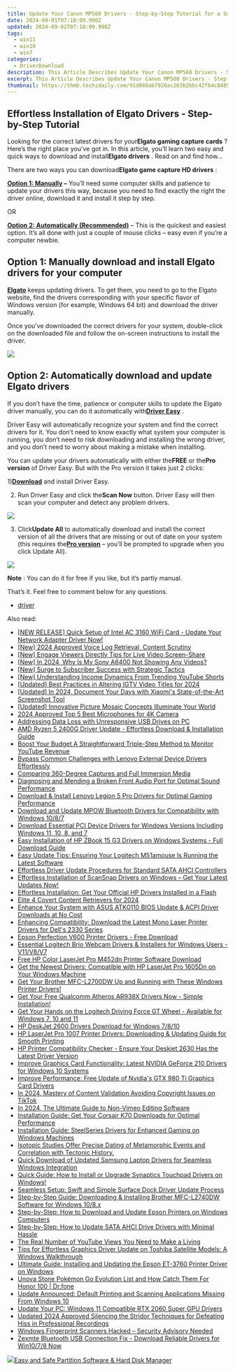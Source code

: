 ```yaml
---
title: Update Your Canon MP560 Drivers - Step-by-Step Tutorial for a Smooth Process
date: 2024-09-01T07:18:09.990Z
updated: 2024-09-02T07:18:09.990Z
tags:
  - win11
  - win10
  - win7
categories:
  - DriverDownload
description: This Article Describes Update Your Canon MP560 Drivers - Step-by-Step Tutorial for a Smooth Process
excerpt: This Article Describes Update Your Canon MP560 Drivers - Step-by-Step Tutorial for a Smooth Process
thumbnail: https://thmb.techidaily.com/91d880ab7920ac263b2bbc42f64c84854115542d15d4b0d06e6a3ab502cdbe2d.jpg
---
```


## Effortless Installation of Elgato Drivers - Step-by-Step Tutorial

Looking for the correct latest drivers for your**Elgato gaming capture cards** ? Here’s the right place you’ve got in. In this article, you’ll learn two easy and quick ways to download and install**Elgato drivers** . Read on and find how…

 There are two ways you can download**Elgato game capture HD drivers** :

**[Option 1: Manually](https://tools.techidaily.com/drivereasy/download/) –** You’ll need some computer skills and patience to update your drivers this way, because you need to find exactly the right the driver online, download it and install it step by step.

OR

**[Option 2: Automatically (Recommended)](https://www.drivereasy.com/knowledge/elgato-drivers-download-easily-quickly/#o2)**  – This is the quickest and easiest option. It’s all done with just a couple of mouse clicks – easy even if you’re a computer newbie.

## Option 1: Manually download and install Elgato drivers for your computer

[**Elgato**](https://www.elgato.com/en)  keeps updating drivers. To get them, you need to go to the Elgato website, find the drivers corresponding with your specific flavor of Windows version (for example, Windows 64 bit) and download the driver manually.

 Once you’ve downloaded the correct drivers for your system, double-click on the downloaded file and follow the on-screen instructions to install the driver.

![](https://images.drivereasy.com/wp-content/uploads/2019/01/image-105.png)

## Option 2: Automatically download and update Elgato drivers

 If you don’t have the time, patience or computer skills to update the Elgato driver manually, you can do it automatically with[**Driver Easy**](https://tools.techidaily.com/drivereasy/download/) .

 Driver Easy will automatically recognize your system and find the correct drivers for it. You don’t need to know exactly what system your computer is running, you don’t need to risk downloading and installing the wrong driver, and you don’t need to worry about making a mistake when installing.

 You can update your drivers automatically with either the**FREE** or the**Pro version** of Driver Easy. But with the Pro version it takes just 2 clicks:

 1)[**Download**](https://tools.techidaily.com/drivereasy/download/) and install Driver Easy.

 2) Run Driver Easy and click the**Scan Now** button. Driver Easy will then scan your computer and detect any problem drivers.

![](https://images.drivereasy.com/wp-content/uploads/2019/01/image-106.png)

 3) Click**Update All** to automatically download and install the correct version of all the drivers that are missing or out of date on your system (this requires the[**Pro version**](https://tools.techidaily.com/drivereasy/download/) – you’ll be prompted to upgrade when you click Update All).

![](https://images.drivereasy.com/wp-content/uploads/2019/01/image-107.png)

**Note** : You can do it for free if you like, but it’s partly manual.

That’s it. Feel free to comment below for any questions.

* [driver](https://tools.techidaily.com/drivereasy/download/)

<ins class="adsbygoogle"
     style="display:block"
     data-ad-format="autorelaxed"
     data-ad-client="ca-pub-7571918770474297"
     data-ad-slot="1223367746"></ins>



<ins class="adsbygoogle"
     style="display:block"
     data-ad-client="ca-pub-7571918770474297"
     data-ad-slot="8358498916"
     data-ad-format="auto"
     data-full-width-responsive="true"></ins>

<span class="atpl-alsoreadstyle">Also read:</span>
<div><ul>
<li><a href="https://win-amazing.techidaily.com/1722977418653-new-release-quick-setup-of-intel-ac-3160-wifi-card-update-your-network-adapter-driver-now/"><u>[NEW RELEASE] Quick Setup of Intel AC 3160 WiFi Card - Update Your Network Adapter Driver Now!</u></a></li>
<li><a href="https://on-screen-recording.techidaily.com/new-2024-approved-voice-log-retrieval-content-scrutiny/"><u>[New] 2024 Approved  Voice Log Retrieval, Content Scrutiny</u></a></li>
<li><a href="https://facebook-clips.techidaily.com/new-engage-viewers-directly-tips-for-live-video-screen-share/"><u>[New] Engage Viewers Directly  Tips for Live Video Screen-Share</u></a></li>
<li><a href="https://article-posts.techidaily.com/new-in-2024-why-is-my-sony-a6400-not-showing-any-videos/"><u>[New] In 2024, Why Is My Sony A6400 Not Showing Any Videos?</u></a></li>
<li><a href="https://youtube-data.techidaily.com/urge-to-subscriber-success-with-strategic-tactics/"><u>[New] Surge to Subscriber Success with Strategic Tactics</u></a></li>
<li><a href="https://youtube-docs.techidaily.com/nderstanding-income-dynamics-from-trending-youtube-shorts/"><u>[New] Understanding Income Dynamics From Trending YouTube Shorts</u></a></li>
<li><a href="https://instagram-videos.techidaily.com/updated-best-practices-in-altering-igtv-video-titles-for-2024/"><u>[Updated] Best Practices in Altering IGTV Video Titles for 2024</u></a></li>
<li><a href="https://on-screen-recording.techidaily.com/updated-in-2024-document-your-days-with-xiaomis-state-of-the-art-screenshot-tool/"><u>[Updated] In 2024, Document Your Days with Xiaomi's State-of-the-Art Screenshot Tool</u></a></li>
<li><a href="https://some-techniques.techidaily.com/updated-innovative-picture-mosaic-concepts-illuminate-your-world/"><u>[Updated] Innovative Picture Mosaic Concepts  Illuminate Your World</u></a></li>
<li><a href="https://fox-blue.techidaily.com/2024-approved-top-5-best-microphones-for-4k-camera/"><u>2024 Approved  Top 5 Best Microphones for 4K Camera</u></a></li>
<li><a href="https://windows11.techidaily.com/addressing-data-loss-with-unresponsive-usb-drives-on-pc/"><u>Addressing Data Loss with Unresponsive USB Drives on PC</u></a></li>
<li><a href="https://win-amazing.techidaily.com/amd-ryzen-5-2400g-driver-update-effortless-download-and-installation-guide/"><u>AMD Ryzen 5 2400G Driver Update - Effortless Download & Installation Guide</u></a></li>
<li><a href="https://youtube-zero.techidaily.com/-your-budget-a-straightforward-triple-step-method-to-monitor-youtube-revenue/"><u>Boost Your Budget  A Straightforward Triple-Step Method to Monitor YouTube Revenue</u></a></li>
<li><a href="https://win-amazing.techidaily.com/bypass-common-challenges-with-lenovo-external-device-drivers-effortlessly/"><u>Bypass Common Challenges with Lenovo External Device Drivers Effortlessly</u></a></li>
<li><a href="https://extra-information.techidaily.com/comparing-360-degree-captures-and-full-immersion-media/"><u>Comparing 360-Degree Captures and Full Immersion Media</u></a></li>
<li><a href="https://sound-issues.techidaily.com/diagnosing-and-mending-a-broken-front-audio-port-for-optimal-sound-performance/"><u>Diagnosing and Mending a Broken Front Audio Port for Optimal Sound Performance</u></a></li>
<li><a href="https://win-amazing.techidaily.com/download-and-install-lenovo-legion-5-pro-drivers-for-optimal-gaming-performance/"><u>Download & Install Lenovo Legion 5 Pro Drivers for Optimal Gaming Performance</u></a></li>
<li><a href="https://win-amazing.techidaily.com/download-and-update-mpow-bluetooth-drivers-for-compatibility-with-windows-1087/"><u>Download and Update MPOW Bluetooth Drivers for Compatibility with Windows 10/8/7</u></a></li>
<li><a href="https://win-amazing.techidaily.com/download-essential-pci-device-drivers-for-windows-versions-including-windows-11-10-8-and-7/"><u>Download Essential PCI Device Drivers for Windows Versions Including Windows 11, 10, 8, and 7</u></a></li>
<li><a href="https://win-amazing.techidaily.com/easy-installation-of-hp-zbook-15-g3-drivers-on-windows-systems-full-download-guide/"><u>Easy Installation of HP ZBook 15 G3 Drivers on Windows Systems - Full Download Guide</u></a></li>
<li><a href="https://win-amazing.techidaily.com/easy-update-tips-ensuring-your-logitech-m51amouse-is-running-the-latest-software/"><u>Easy Update Tips: Ensuring Your Logitech M51amouse Is Running the Latest Software</u></a></li>
<li><a href="https://win-amazing.techidaily.com/effortless-driver-update-procedures-for-standard-sata-ahci-controllers/"><u>Effortless Driver Update Procedures for Standard SATA AHCI Controllers</u></a></li>
<li><a href="https://win-amazing.techidaily.com/effortless-installation-of-scansnap-drivers-on-windows-get-your-latest-updates-now/"><u>Effortless Installation of ScanSnap Drivers on Windows – Get Your Latest Updates Now!</u></a></li>
<li><a href="https://win-amazing.techidaily.com/effortless-installation-get-your-official-hp-drivers-installed-in-a-flash/"><u>Effortless Installation: Get Your Official HP Drivers Installed in a Flash</u></a></li>
<li><a href="https://facebook-clips.techidaily.com/elite-4-covert-content-retrievers-for-2024/"><u>Elite 4 Covert Content Retrievers for 2024</u></a></li>
<li><a href="https://win-amazing.techidaily.com/enhance-your-system-with-asus-atk0110-bios-update-and-acpi-driver-downloads-at-no-cost/"><u>Enhance Your System with ASUS ATK0110 BIOS Update & ACPI Driver Downloads at No Cost</u></a></li>
<li><a href="https://win-amazing.techidaily.com/enhancing-compatibility-download-the-latest-mono-laser-printer-drivers-for-dells-2330-series/"><u>Enhancing Compatibility: Download the Latest Mono Laser Printer Drivers for Dell's 2330 Series</u></a></li>
<li><a href="https://win-amazing.techidaily.com/epson-perfection-v600-printer-drivers-free-download/"><u>Epson Perfection V600 Printer Drivers - Free Download</u></a></li>
<li><a href="https://win-amazing.techidaily.com/essential-logitech-brio-webcam-drivers-and-installers-for-windows-users-v11v8v7/"><u>Essential Logitech Brio Webcam Drivers & Installers for Windows Users - V11/V8/V7</u></a></li>
<li><a href="https://win-amazing.techidaily.com/free-hp-color-laserjet-pro-m452dn-printer-software-download/"><u>Free HP Color LaserJet Pro M452dn Printer Software Download</u></a></li>
<li><a href="https://win-amazing.techidaily.com/get-the-newest-drivers-compatible-with-hp-laserjet-pro-1605dn-on-your-windows-machine/"><u>Get the Newest Drivers: Compatible with HP LaserJet Pro 1605Dn on Your Windows Machine</u></a></li>
<li><a href="https://win-amazing.techidaily.com/get-your-brother-mfc-l2700dw-up-and-running-with-these-windows-printer-drivers/"><u>Get Your Brother MFC-L2700DW Up and Running with These Windows Printer Drivers!</u></a></li>
<li><a href="https://win-amazing.techidaily.com/1722969489810-get-your-free-qualcomm-atheros-ar938x-drivers-now-simple-installation/"><u>Get Your Free Qualcomm Atheros AR938X Drivers Now - Simple Installation!</u></a></li>
<li><a href="https://win-amazing.techidaily.com/get-your-hands-on-the-logitech-driving-force-gt-wheel-available-for-windows-7-10-and-11/"><u>Get Your Hands on the Logitech Driving Force GT Wheel - Available for Windows 7, 10 and 11</u></a></li>
<li><a href="https://win-amazing.techidaily.com/hp-deskjet-2600-drivers-download-for-windows-7810/"><u>HP DeskJet 2600 Drivers Download for Windows 7/8/10</u></a></li>
<li><a href="https://win-amazing.techidaily.com/hp-laserjet-pro-1007-printer-drivers-downloading-and-updating-guide-for-smooth-printing/"><u>HP LaserJet Pro 1007 Printer Drivers: Downloading & Updating Guide for Smooth Printing</u></a></li>
<li><a href="https://win-amazing.techidaily.com/hp-printer-compatibility-checker-ensure-your-deskjet-2630-has-the-latest-driver-version/"><u>HP Printer Compatibility Checker - Ensure Your Deskjet 2630 Has the Latest Driver Version</u></a></li>
<li><a href="https://win-amazing.techidaily.com/improve-graphics-card-functionality-latest-nvidia-geforce-210-drivers-for-windows-10-systems/"><u>Improve Graphics Card Functionality: Latest NVIDIA GeForce 210 Drivers for Windows 10 Systems</u></a></li>
<li><a href="https://win-amazing.techidaily.com/improve-performance-free-update-of-nvidias-gtx-980-ti-graphics-card-drivers/"><u>Improve Performance: Free Update of Nvidia's GTX 980 Ti Graphics Card Drivers</u></a></li>
<li><a href="https://tiktok-videos.techidaily.com/in-2024-mastery-of-content-validation-avoiding-copyright-issues-on-tiktok/"><u>In 2024, Mastery of Content Validation  Avoiding Copyright Issues on TikTok</u></a></li>
<li><a href="https://vimeo-videos.techidaily.com/in-2024-the-ultimate-guide-to-non-vimeo-editing-software/"><u>In 2024, The Ultimate Guide to Non-Vimeo Editing Software</u></a></li>
<li><a href="https://win-amazing.techidaily.com/installation-guide-get-your-corsair-k70-downloads-for-optimal-performance/"><u>Installation Guide: Get Your Corsair K70 Downloads for Optimal Performance</u></a></li>
<li><a href="https://win-amazing.techidaily.com/installation-guide-steelseries-drivers-for-enhanced-gaming-on-windows-machines/"><u>Installation Guide: SteelSeries Drivers for Enhanced Gaming on Windows Machines</u></a></li>
<li><a href="https://win-amazing.techidaily.com/isotopic-studies-offer-precise-dating-of-metamorphic-events-and-correlation-with-tectonic-history/"><u>Isotopic Studies Offer Precise Dating of Metamorphic Events and Correlation with Tectonic History.</u></a></li>
<li><a href="https://win-amazing.techidaily.com/quick-download-of-updated-samsung-laptop-drivers-for-seamless-windows-integration/"><u>Quick Download of Updated Samsung Laptop Drivers for Seamless Windows Integration</u></a></li>
<li><a href="https://win-amazing.techidaily.com/quick-guide-how-to-install-or-upgrade-synaptics-touchpad-drivers-on-windows/"><u>Quick Guide: How to Install or Upgrade Synaptics Touchpad Drivers on Windows!</u></a></li>
<li><a href="https://win-amazing.techidaily.com/seamless-setup-swift-and-simple-surface-dock-driver-update-process/"><u>Seamless Setup: Swift and Simple Surface Dock Driver Update Process</u></a></li>
<li><a href="https://win-amazing.techidaily.com/step-by-step-guide-downloading-and-installing-brother-mfc-l2740dw-software-for-windows-108x/"><u>Step-by-Step Guide: Downloading & Installing Brother MFC-L2740DW Software for Windows 10/8.x</u></a></li>
<li><a href="https://win-amazing.techidaily.com/step-by-step-how-to-download-and-update-epson-printers-on-windows-computers/"><u>Step-by-Step: How to Download and Update Epson Printers on Windows Computers</u></a></li>
<li><a href="https://win-amazing.techidaily.com/step-by-step-how-to-update-sata-ahci-drive-drivers-with-minimal-hassle/"><u>Step-by-Step: How to Update SATA AHCI Drive Drivers with Minimal Hassle</u></a></li>
<li><a href="https://youtube-clips.techidaily.com/the-real-number-of-youtube-views-you-need-to-make-a-living/"><u>The Real Number of YouTube Views You Need to Make a Living</u></a></li>
<li><a href="https://win-amazing.techidaily.com/tips-for-effortless-graphics-driver-update-on-toshiba-satellite-models-a-windows-walkthrough/"><u>Tips for Effortless Graphics Driver Update on Toshiba Satellite Models: A Windows Walkthrough</u></a></li>
<li><a href="https://win-amazing.techidaily.com/ultimate-guide-installing-and-updating-the-epson-et-3760-printer-driver-on-windows/"><u>Ultimate Guide: Installing and Updating the Epson ET-3760 Printer Driver on Windows</u></a></li>
<li><a href="https://pokemon-go-android.techidaily.com/unova-stone-pokemon-go-evolution-list-and-how-catch-them-for-honor-100-drfone-by-drfone-virtual-android/"><u>Unova Stone Pokémon Go Evolution List and How Catch Them For Honor 100 | Dr.fone</u></a></li>
<li><a href="https://win-amazing.techidaily.com/update-announced-default-printing-and-scanning-applications-missing-from-windows-10/"><u>Update Announced: Default Printing and Scanning Applications Missing From Windows 10</u></a></li>
<li><a href="https://win-amazing.techidaily.com/update-your-pc-windows-11-compatible-rtx-2060-super-gpu-drivers/"><u>Update Your PC: Windows 11 Compatible RTX 2060 Super GPU Drivers</u></a></li>
<li><a href="https://audio-editing.techidaily.com/updated-2024-approved-silencing-the-stridor-techniques-for-defeating-hiss-in-professional-recordings/"><u>Updated 2024 Approved Silencing the Stridor Techniques for Defeating Hiss in Professional Recordings</u></a></li>
<li><a href="https://windows11.techidaily.com/windows-fingerprint-scanners-hacked-security-advisory-needed/"><u>Windows Fingerprint Scanners Hacked – Security Advisory Needed</u></a></li>
<li><a href="https://win-amazing.techidaily.com/1722970920353-zexmte-bluetooth-usb-connection-fix-download-reliable-drivers-for-win1078-now/"><u>Zexmte Bluetooth USB Connection Fix - Download Reliable Drivers for Win10/7/8 Now</u></a></li>
</ul></div>

<!-- affiliate ads begin -->
<a href="https://secure.2checkout.com/order/checkout.php?PRODS=22741618&QTY=1&AFFILIATE=108875&CART=1"><img src="https://www.diskpart.com/resource/images/index/dp-index-img-banner-people@2x.png" border="0">Easy and Safe Partition Software & Hard Disk Manager</a>
<!-- affiliate ads end -->